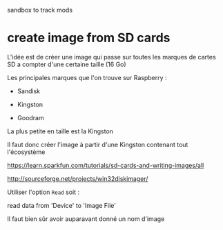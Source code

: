 sandbox to track mods

# create image from SD cards

L'idée est de créer une image qui passe sur toutes les marques de cartes SD a compter d'une certaine taille (16 Go)

Les principales marques que l'on trouve sur Raspberry :

- Sandisk
 
- Kingston

- Goodram

La plus petite en taille est la Kingston

Il faut donc créer l'image à partir d'une Kingston  contenant tout l'écosystème 

https://learn.sparkfun.com/tutorials/sd-cards-and-writing-images/all

http://sourceforge.net/projects/win32diskimager/

Utiliser l'option `Read` soit : 

read data from 'Device' to 'Image File'

Il faut bien sûr avoir auparavant donné un nom d'image
